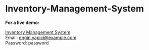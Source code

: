 # Inventory-Management-System

<b>For a live demo:</b>

<a href="http://ims.petchum.com">Inventory Management System</a><br>
Email: engin.yapici@example.com<br>
Password: password

